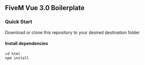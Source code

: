 ## FiveM Vue 3.0 Boilerplate 

### Quick Start

Download or clone this repository to your desired destination folder

#### Install dependencies
```
cd html
npm install
```
